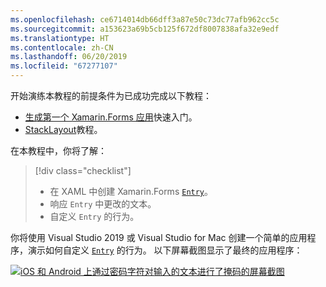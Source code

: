 ```yaml
---
ms.openlocfilehash: ce6714014db66dff3a87e50c73dc77afb962cc5c
ms.sourcegitcommit: a153623a69b5cb125f672df8007838afa32e9edf
ms.translationtype: HT
ms.contentlocale: zh-CN
ms.lasthandoff: 06/20/2019
ms.locfileid: "67277107"
---
```

开始演练本教程的前提条件为已成功完成以下教程：

- [生成第一个 Xamarin.Forms 应用](~/get-started/first-app/index.md)快速入门。
- [StackLayout](~/get-started/tutorials/stacklayout/index.yml)教程。

在本教程中，你将了解：

> [!div class="checklist"]
> - 在 XAML 中创建 Xamarin.Forms [`Entry`](xref:Xamarin.Forms.Entry)。
> - 响应 `Entry` 中更改的文本。
> - 自定义 `Entry` 的行为。

你将使用 Visual Studio 2019 或 Visual Studio for Mac 创建一个简单的应用程序，演示如何自定义 [`Entry`](xref:Xamarin.Forms.Entry) 的行为。 以下屏幕截图显示了最终的应用程序：

[![iOS 和 Android 上通过密码字符对输入的文本进行了掩码的屏幕截图](../images/customize-behavior.png "带有密码掩码字符的输入")](../images/customize-behavior-large.png#lightbox "Entry with masked password characters")
